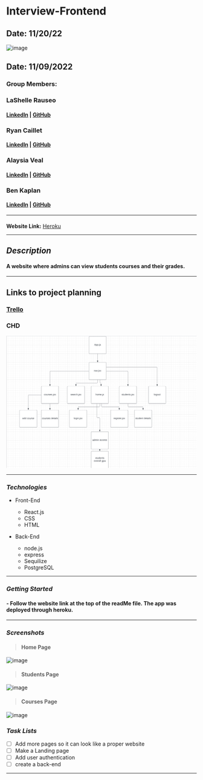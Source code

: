 # Interview-Frontend

## Date: 11/20/22

![image](<https://gray-wwbt-prod.cdn.arcpublishing.com/resizer/970m8Zaq4srq_RSwIbeswnRUPoE=/1200x675/smart/filters:quality(85)/cloudfront-us-east-1.images.arcpublishing.com/gray/TOF2KUTYEVEPRIRLQCNRMEJ75A.jpg>)

## Date: 11/09/2022

### Group Members:

### LaShelle Rauseo

#### [LinkedIn](https://www.linkedin.com/in/lashelle-rauseo) | [GitHub](https://github.com/lnicole3)

### Ryan Caillet

#### [LinkedIn](https://www.linkedin.com/in/ryan-caillet/) | [GitHub](https://github.com/rycaillet)

### Alaysia Veal

#### [LinkedIn](https://www.linkedin.com/in/alaysia-veal/) | [GitHub](https://github.com/AlaysiaVeal)

### Ben Kaplan

#### [LinkedIn](https://www.linkedin.com/in/jbenkaplan/) | [GitHub](https://github.com/JBenKaplan)

---

####

**Website Link:**
[Heroku](/)

---

## **_Description_**

#### A website where admins can view students courses and their grades.

---

## Links to project planning

### [Trello](https://trello.com/b/ysnM09up/interview-hackathon)

### CHD

![component heirarchy diagram](/images/Screen%20Shot%202022-11-20%20at%202.37.16%20PM.png)

---

### **_Technologies_**

- Front-End

  - React.js
  - CSS
  - HTML

- Back-End

  - node.js
  - express
  - Sequilize
  - PostgreSQL

---

### **_Getting Started_**

#### - Follow the website link at the top of the readMe file. The app was deployed through heroku.

---

### **_Screenshots_**

> #### **Home Page**

![image]()

> #### **Students Page**

![image]()

> #### **Courses Page**

![image]()

### **_Task Lists_**

- [ ] Add more pages so it can look like a proper website
- [ ] Make a Landing page
- [ ] Add user authentication
- [ ] create a back-end

---
